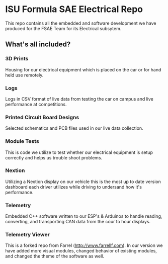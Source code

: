 # ISU Formula SAE Electrical Repo
This repo contains all the embedded and software development we have produced for the FSAE Team for its Electrical subsytem.

## What's all included?

### 3D Prints
Housing for our electrical equipment which is placed on the car or for hand held use remotely.

### Logs
Logs in CSV format of live data from testing the car on campus and live performance at competitions.

### Printed Circuit Board Designs
Selected schematics and PCB files used in our live data collection.

### Module Tests
This is code we utilize to test whether our electrical equipment is setup correctly and helps us trouble shoot problems.

### Nextion
Utilizing a Nextion display on our vehicle this is the most up to date version dashboard each driver utilizes while driving to undersand how it's performance.

### Telemetry
Embedded C++ software written to our ESP's & Arduinos to handle reading, converting, and transporting CAN data from the cour to hour displays.

### Telemetry Viewer
This is a forked repo from Farrel (http://www.farrellf.com). In our version we have added more visual modules, changed behavior of existing modules, and changed the theme of the software as well.